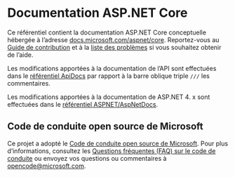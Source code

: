 # <a name="aspnet-core-docs"></a>Documentation ASP.NET Core

Ce référentiel contient la documentation ASP.NET Core conceptuelle hébergée à l’adresse [docs.microsoft.com/aspnet/core](https://docs.microsoft.com/aspnet/core). Reportez-vous au [Guide de contribution](CONTRIBUTING.md) et à la [liste des problèmes](https://github.com/aspnet/Docs/issues) si vous souhaitez obtenir de l’aide.

Les modifications apportées à la documentation de l’API sont effectuées dans le [référentiel ApiDocs](https://github.com/aspnet/ApiDocs) par rapport à la barre oblique triple `///` les commentaires.

Les modifications apportées à la documentation de ASP.NET 4. x sont effectuées dans le [référentiel ASPNET/AspNetDocs](https://github.com/aspnet/AspNetDocs).

## <a name="microsoft-open-source-code-of-conduct"></a>Code de conduite open source de Microsoft

Ce projet a adopté le [Code de conduite open source de Microsoft](https://opensource.microsoft.com/codeofconduct/).
Pour plus d’informations, consultez les [Questions fréquentes (FAQ) sur le code de conduite](https://opensource.microsoft.com/codeofconduct/faq/) ou envoyez vos questions ou commentaires à [opencode@microsoft.com](mailto:opencode@microsoft.com).